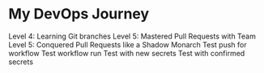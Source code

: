 # My DevOps Journey
Level 4: Learning Git branches
Level 5: Mastered Pull Requests with Team
Level 5: Conquered Pull Requests like a Shadow Monarch
Test push for workflow
Test workflow run
Test with new secrets
Test with confirmed secrets
